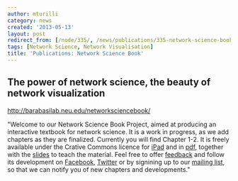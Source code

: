 ```yaml
---
author: mturilli
category: news
created: '2013-05-13'
layout: post
redirect_from: [/node/335/, /news/publications/335-network-science-book/]
tags: [Network Science, Network Visualisation]
title: 'Publications: Network Science Book'
---
```

## The power of network science, the beauty of network visualization

<http://barabasilab.neu.edu/networksciencebook/>

"Welcome to our Network Science Book Project, aimed at producing an
interactive textbook for network science. It is a work in progress, as we add
chapters as they are finalized. Currently you will find Chapter 1-2. It is
freely available under the Crative Commons licence for
[iPad](http://barabasilab.neu.edu/networksciencebook/downl.html) and in
[pdf](http://barabasilab.neu.edu/networksciencebook/downlPDF.html), together
with the [slides](http://barabasilab.neu.edu/courses/phys5116/) to teach the
material. Feel free to offer
[feedback](http://barabasilab.neu.edu/networksciencebook/blog/) and follow its
development on [Facebook](https://www.facebook.com/NetworkScienceBook),
[Twitter](http://twitter.com/barabasi) or by signining up to our [mailing
list](http://barabasilab.neu.edu/networksciencebook/#), so that we can notify
you of new chapters and developments."

